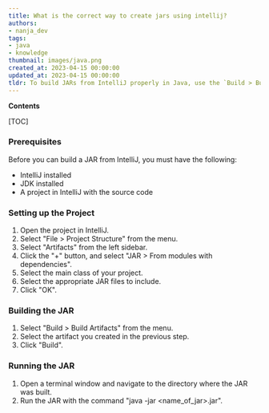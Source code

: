 ```yaml
---
title: What is the correct way to create jars using intellij?
authors:
- nanja_dev
tags:
- java
- knowledge
thumbnail: images/java.png
created_at: 2023-04-15 00:00:00
updated_at: 2023-04-15 00:00:00
tldr: To build JARs from IntelliJ properly in Java, use the `Build > Build Artifacts` menu option.
---
```


**Contents**

[TOC]

### Prerequisites
Before you can build a JAR from IntelliJ, you must have the following: 
- IntelliJ installed 
- JDK installed 
- A project in IntelliJ with the source code 

### Setting up the Project
1. Open the project in IntelliJ.
2. Select "File > Project Structure" from the menu.
3. Select "Artifacts" from the left sidebar.
4. Click the "+" button, and select "JAR > From modules with dependencies".
5. Select the main class of your project.
6. Select the appropriate JAR files to include.
7. Click "OK".

### Building the JAR
1. Select "Build > Build Artifacts" from the menu.
2. Select the artifact you created in the previous step.
3. Click "Build".

### Running the JAR
1. Open a terminal window and navigate to the directory where the JAR was built.
2. Run the JAR with the command "java -jar <name_of_jar>.jar".
